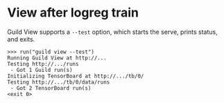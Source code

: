 # View after logreg train

Guild View supports a `--test` option, which starts the serve, prints
status, and exits.

    >>> run("guild view --test")
    Running Guild View at http://...
    Testing http://.../runs
     - Got 1 Guild run(s)
    Initializing TensorBoard at http://.../tb/0/
    Testing http://.../tb/0/data/runs
     - Got 2 TensorBoard run(s)
    <exit 0>
